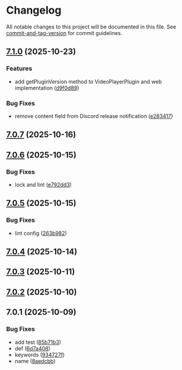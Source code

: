 # Changelog

All notable changes to this project will be documented in this file. See [commit-and-tag-version](https://github.com/absolute-version/commit-and-tag-version) for commit guidelines.

## [7.1.0](https://github.com/Cap-go/capacitor-video-player/compare/7.0.7...7.1.0) (2025-10-23)


### Features

* add getPluginVersion method to VideoPlayerPlugin and web implementation ([d9f0d89](https://github.com/Cap-go/capacitor-video-player/commit/d9f0d8950fb6ea1bf93732b9a6b383bd3114cbd2))


### Bug Fixes

* remove content field from Discord release notification ([e283417](https://github.com/Cap-go/capacitor-video-player/commit/e2834170b509c25c529f9bd9122b7aab8e45d20a))

## [7.0.7](https://github.com/Cap-go/capacitor-video-player/compare/7.0.6...7.0.7) (2025-10-16)

## [7.0.6](https://github.com/Cap-go/capacitor-video-player/compare/7.0.5...7.0.6) (2025-10-15)


### Bug Fixes

* lock and lint ([e792dd3](https://github.com/Cap-go/capacitor-video-player/commit/e792dd35f515314a7e7bc3f22670b9b46f839493))

## [7.0.5](https://github.com/Cap-go/capacitor-video-player/compare/7.0.4...7.0.5) (2025-10-15)


### Bug Fixes

* lint config ([263b982](https://github.com/Cap-go/capacitor-video-player/commit/263b9829276a46741e7c838113c7b58b15ea41ae))

## [7.0.4](https://github.com/Cap-go/capacitor-video-player/compare/7.0.3...7.0.4) (2025-10-14)

## [7.0.3](https://github.com/Cap-go/capacitor-video-player/compare/7.0.2...7.0.3) (2025-10-11)

## [7.0.2](https://github.com/Cap-go/capacitor-video-player/compare/7.0.1...7.0.2) (2025-10-10)

## 7.0.1 (2025-10-09)


### Bug Fixes

* add test ([85b71b3](https://github.com/Cap-go/capacitor-video-player/commit/85b71b37446df89716ace768158711ce18cf327d))
* def ([6d7a408](https://github.com/Cap-go/capacitor-video-player/commit/6d7a408733738d89a0eae6fd04965ec4429e6850))
* keywords ([934727f](https://github.com/Cap-go/capacitor-video-player/commit/934727f52cce3ebafc6b60de0f83c5e19034c81b))
* name ([8aedcbb](https://github.com/Cap-go/capacitor-video-player/commit/8aedcbb318cf0c6b217b46bed190f131b405d881))
